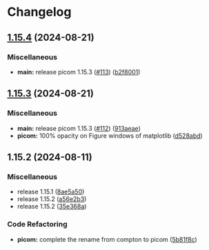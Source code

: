 # Changelog

## [1.15.4](https://github.com/engeir/stowfiles/compare/picom-v1.15.3...picom-v1.15.4) (2024-08-21)


### Miscellaneous

* **main:** release picom 1.15.3 ([#113](https://github.com/engeir/stowfiles/issues/113)) ([b2f8001](https://github.com/engeir/stowfiles/commit/b2f800184798879f5ee305cb60f78c2358da231e))

## [1.15.3](https://github.com/engeir/stowfiles/compare/picom-v1.15.2...picom-v1.15.3) (2024-08-21)


### Miscellaneous

* **main:** release picom 1.15.3 ([#112](https://github.com/engeir/stowfiles/issues/112)) ([913aeae](https://github.com/engeir/stowfiles/commit/913aeaed2d48141469eadc647455672786b84e50))
* **picom:** 100% opacity on Figure windows of matplotlib ([d528abd](https://github.com/engeir/stowfiles/commit/d528abd57f2dd2fb4eea3fef6a3553edde968cbd))

## 1.15.2 (2024-08-11)


### Miscellaneous

* release 1.15.1 ([8ae5a50](https://github.com/engeir/stowfiles/commit/8ae5a506399c8574fd780fa48e6df75e7bf92946))
* release 1.15.2 ([a56e2b3](https://github.com/engeir/stowfiles/commit/a56e2b3e1a6a859ad6b0b3953832b88fd87ecfcb))
* release 1.15.2 ([35e368a](https://github.com/engeir/stowfiles/commit/35e368a1bf125ca33b6acc36d32f86ed88ca87be))


### Code Refactoring

* **picom:** complete the rename from compton to picom ([5b81f8c](https://github.com/engeir/stowfiles/commit/5b81f8c9bb5b1c5a67ffbc178d07a7ca563b42d0))

